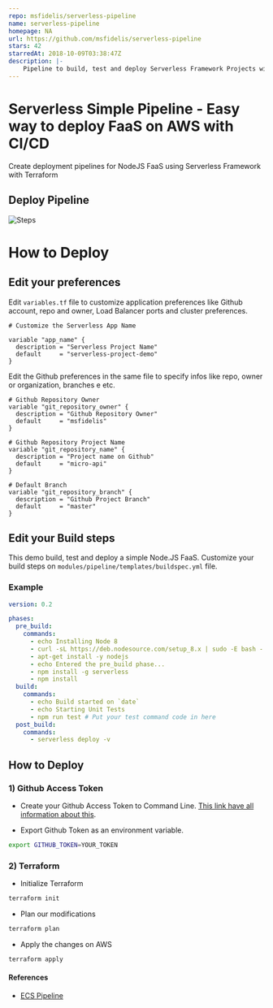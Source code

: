 ```yaml
---
repo: msfidelis/serverless-pipeline
name: serverless-pipeline
homepage: NA
url: https://github.com/msfidelis/serverless-pipeline
stars: 42
starredAt: 2018-10-09T03:38:47Z
description: |-
    Pipeline to build, test and deploy Serverless Framework Projects with CodeBuild and CodePipeline on AWS using Terraform. :zap: :rocket: :zap: :rocket:
---
```


# Serverless Simple Pipeline - Easy way to deploy FaaS on AWS with CI/CD

Create deployment pipelines for NodeJS FaaS using Serverless Framework with Terraform

## Deploy Pipeline

![Steps](.github/images/pipeline-demo.png)

# How to Deploy

## Edit your preferences

Edit `variables.tf` file to customize application preferences like Github account, repo and owner, Load Balancer ports and cluster preferences. 

```hcl
# Customize the Serverless App Name

variable "app_name" {
  description = "Serverless Project Name"
  default     = "serverless-project-demo"
}
```

Edit the Github preferences in the same file to specify infos like repo, owner or organization, branches e etc.

```hcl
# Github Repository Owner
variable "git_repository_owner" {
  description = "Github Repository Owner"
  default     = "msfidelis"
}

# Github Repository Project Name
variable "git_repository_name" {
  description = "Project name on Github"
  default     = "micro-api"
}

# Default Branch
variable "git_repository_branch" {
  description = "Github Project Branch"
  default     = "master"
}
```

## Edit your Build steps

This demo build, test and deploy a simple Node.JS FaaS. Customize your build steps on `modules/pipeline/templates/buildspec.yml` file.

### Example

```yml
version: 0.2

phases:
  pre_build:
    commands:
      - echo Installing Node 8
      - curl -sL https://deb.nodesource.com/setup_8.x | sudo -E bash -
      - apt-get install -y nodejs  
      - echo Entered the pre_build phase...
      - npm install -g serverless
      - npm install
  build:
    commands:
      - echo Build started on `date`
      - echo Starting Unit Tests
      - npm run test # Put your test command code in here
  post_build:
    commands:
      - serverless deploy -v
```


## How to Deploy

### 1) Github Access Token

* Create your Github Access Token to Command Line. [This link have all information about this](https://help.github.com/articles/creating-a-personal-access-token-for-the-command-line/). 


* Export Github Token as an environment variable. 

```bash
export GITHUB_TOKEN=YOUR_TOKEN
``` 

### 2) Terraform 

* Initialize Terraform 

```bash
terraform init
```

* Plan our modifications

```bash
terraform plan
```

* Apply the changes on AWS

```bash
terraform apply
```

#### References

* [ECS Pipeline](https://github.com/msfidelis/ecs-pipeline)


